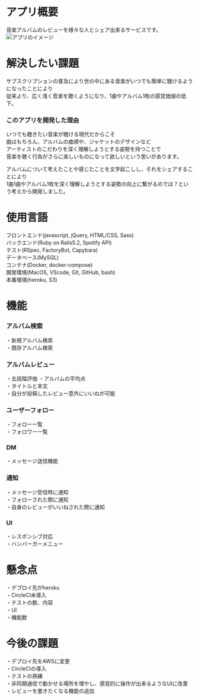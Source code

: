 # アプリ概要
音楽アルバムのレビューを様々な人とシェア出来るサービスです。
![アプリのイメージ](images/readme.png "readme")

# 解決したい課題
サブスクリプションの普及により世の中にある音楽がいつでも簡単に聴けるようになったことにより<br>
従来より、広く浅く音楽を聴くようになり、1曲やアルバム1枚の感覚価値の低下。

### このアプリを開発した理由
いつでも聴きたい音楽が聴ける現代だからこそ<br>
曲はもちろん、アルバムの曲順や、ジャケットのデザインなど<br>
アーティストのこだわりを深く理解しようとする姿勢を持つことで<br>
音楽を聴く行為がさらに楽しいものになって欲しいという思いがあります。

アルバムについて考えたことや感じたことを文字起こしし、それをシェアすることにより<br>
1曲1曲やアルバム1枚を深く理解しようとする姿勢の向上に繋がるのでは？という考えから開発しました。

# 使用言語
フロントエンド(javascript, jQuery, HTML/CSS, Sass)<br>
バックエンド(Ruby on Rails5.2, Spotify API)<br>
テスト(RSpec, FactoryBot, Capybara)<br>
データベース(MySQL)<br>
コンテナ(Docker, docker-compose)<br>
開発環境(MacOS, VScode, Git, GitHub, bash)<br>
本番環境(heroku, S3)

# 機能
### アルバム検索
・新規アルバム検索<br>
・既存アルバム検索

### アルバムレビュー
・五段階評価
・アルバムの平均点<br>
・タイトルと本文<br>
・自分が投稿したレビュー意外にいいねが可能

### ユーザーフォロー
・フォロー一覧<br>
・フォロワー一覧

### DM
・メッセージ送信機能

### 通知
・メッセージ受信時に通知<br>
・フォローされた際に通知<br>
・自身のレビューがいいねされた際に通知

### UI
・レスポンシブ対応<br>
・ハンバーガーメニュー

# 懸念点
・デプロイ先がheroku<br>
・CircleCI未導入<br>
・テストの数、内容<br>
・UI<br>
・機能数

# 今後の課題
・デプロイ先をAWSに変更<br>
・CircleCIの導入<br>
・テストの熟練<br>
・非同期通信で動かせる場所を増やし、感覚的に操作が出来るようなUIに改善<br>
・レビューを書きたくなる機能の追加

